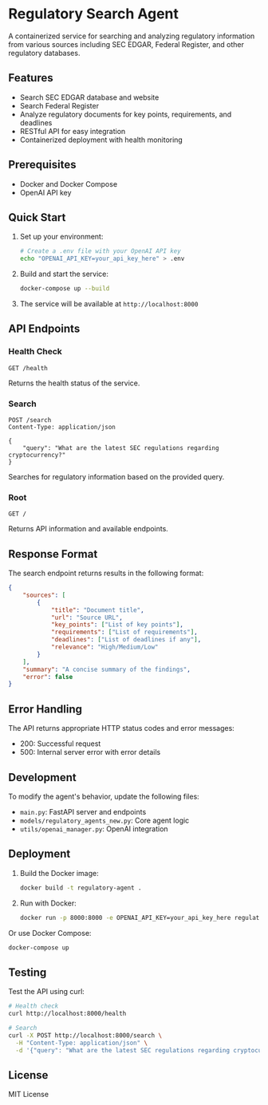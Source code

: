 # Regulatory Search Agent

A containerized service for searching and analyzing regulatory information from various sources including SEC EDGAR, Federal Register, and other regulatory databases.

## Features

- Search SEC EDGAR database and website
- Search Federal Register
- Analyze regulatory documents for key points, requirements, and deadlines
- RESTful API for easy integration
- Containerized deployment with health monitoring

## Prerequisites

- Docker and Docker Compose
- OpenAI API key

## Quick Start

1. Set up your environment:
   ```bash
   # Create a .env file with your OpenAI API key
   echo "OPENAI_API_KEY=your_api_key_here" > .env
   ```

2. Build and start the service:
   ```bash
   docker-compose up --build
   ```

3. The service will be available at `http://localhost:8000`

## API Endpoints

### Health Check
```
GET /health
```
Returns the health status of the service.

### Search
```
POST /search
Content-Type: application/json

{
    "query": "What are the latest SEC regulations regarding cryptocurrency?"
}
```
Searches for regulatory information based on the provided query.

### Root
```
GET /
```
Returns API information and available endpoints.

## Response Format

The search endpoint returns results in the following format:
```json
{
    "sources": [
        {
            "title": "Document title",
            "url": "Source URL",
            "key_points": ["List of key points"],
            "requirements": ["List of requirements"],
            "deadlines": ["List of deadlines if any"],
            "relevance": "High/Medium/Low"
        }
    ],
    "summary": "A concise summary of the findings",
    "error": false
}
```

## Error Handling

The API returns appropriate HTTP status codes and error messages:
- 200: Successful request
- 500: Internal server error with error details

## Development

To modify the agent's behavior, update the following files:
- `main.py`: FastAPI server and endpoints
- `models/regulatory_agents_new.py`: Core agent logic
- `utils/openai_manager.py`: OpenAI integration

## Deployment

1. Build the Docker image:
   ```bash
   docker build -t regulatory-agent .
   ```

2. Run with Docker:
   ```bash
   docker run -p 8000:8000 -e OPENAI_API_KEY=your_api_key_here regulatory-agent
   ```

Or use Docker Compose:
```bash
docker-compose up
```

## Testing

Test the API using curl:
```bash
# Health check
curl http://localhost:8000/health

# Search
curl -X POST http://localhost:8000/search \
  -H "Content-Type: application/json" \
  -d '{"query": "What are the latest SEC regulations regarding cryptocurrency?"}'
```

## License

MIT License 